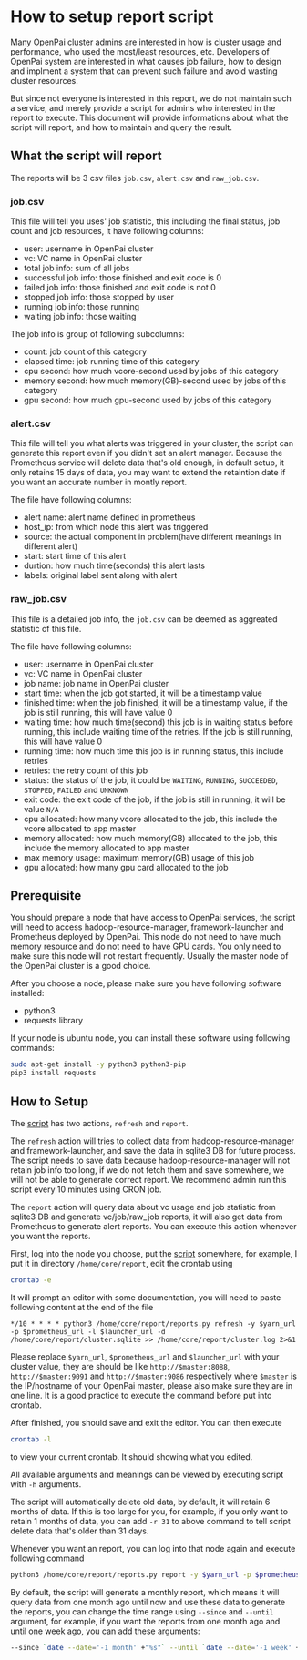 # How to setup report script

Many OpenPai cluster admins are interested in how is cluster usage and performance, who used the most/least resources, etc. Developers of OpenPai system are interested in what causes job failure, how to design and implment a system that can prevent such failure and avoid wasting cluster resources.

But since not everyone is interested in this report, we do not maintain such a service, and merely provide a script for admins who interested in the report to execute. This document will provide informations about what the script will report, and how to maintain and query the result.

## What the script will report

The reports will be 3 csv files `job.csv`, `alert.csv` and `raw_job.csv`.

### job.csv

This file will tell you uses' job statistic, this including the final status, job count and job resources, it have following columns:

* user: username in OpenPai cluster
* vc: VC name in OpenPai cluster
* total job info: sum of all jobs
* successful job info: those finished and exit code is 0
* failed job info: those finished and exit code is not 0
* stopped job info: those stopped by user
* running job info: those running
* waiting job info: those waiting

The job info is group of following subcolumns:

* count: job count of this category
* elapsed time: job running time of this category
* cpu second: how much vcore-second used by jobs of this category
* memory second: how much memory(GB)-second used by jobs of this category
* gpu second: how much gpu-second used by jobs of this category

### alert.csv

This file will tell you what alerts was triggered in your cluster, the script can generate this report even if you didn't set an alert manager. Because the Prometheus service will delete data that's old enough, in default setup, it only retains 15 days of data, you may want to extend the retaintion date if you want an accurate number in montly report.

The file have following columns:

* alert name: alert name defined in prometheus
* host_ip: from which node this alert was triggered
* source: the actual component in problem(have different meanings in different alert)
* start: start time of this alert
* durtion: how much time(seconds) this alert lasts
* labels: original label sent along with alert

### raw_job.csv

This file is a detailed job info, the `job.csv` can be deemed as aggreated statistic of this file.

The file have following columns:

* user: username in OpenPai cluster
* vc: VC name in OpenPai cluster
* job name: job name in OpenPai cluster
* start time: when the job got started, it will be a timestamp value
* finished time: when the job finished, it will be a timestamp value, if the job is still running, this will have value 0
* waiting time: how much time(second) this job is in waiting status before running, this include waiting time of the retries. If the job is still running, this will have value 0
* running time: how much time this job is in running status, this include retries
* retries: the retry count of this job
* status: the status of the job, it could be `WAITING`, `RUNNING`, `SUCCEEDED`, `STOPPED`, `FAILED` and `UNKNOWN`
* exit code: the exit code of the job, if the job is still in running, it will be value `N/A`
* cpu allocated: how many vcore allocated to the job, this include the vcore allocated to app master
* memory allocated: how much memory(GB) allocated to the job, this include the memory allocated to app master
* max memory usage: maximum memory(GB) usage of this job
* gpu allocated: how many gpu card allocated to the job

## Prerequisite

You should prepare a node that have access to OpenPai services, the script will need to access hadoop-resource-manager, framework-launcher and Prometheus deployed by OpenPai. This node do not need to have much memory resource and do not need to have GPU cards. You only need to make sure this node will not restart frequently. Usually the master node of the OpenPai cluster is a good choice.

After you choose a node, please make sure you have following software installed:

* python3
* requests library

If your node is ubuntu node, you can install these software using following commands:

``` sh
sudo apt-get install -y python3 python3-pip
pip3 install requests
```

## How to Setup

The [script](../../src/tools/reports.py) has two actions, `refresh` and `report`.

The `refresh` action will tries to collect data from hadoop-resource-manager and framework-launcher, and save the data in sqlite3 DB for future process. The script needs to save data because hadoop-resource-manager will not retain job info too long, if we do not fetch them and save somewhere, we will not be able to generate correct report. We recommend admin run this script every 10 minutes using CRON job.

The `report` action will query data about vc usage and job statistic from sqlite3 DB and generate vc/job/raw_job reports, it will also get data from Prometheus to generate alert reports. You can execute this action whenever you want the reports.

First, log into the node you choose, put the [script](../../src/tools/reports.py) somewhere, for example, I put it in directory `/home/core/report`, edit the crontab using

``` sh
crontab -e
```

It will prompt an editor with some documentation, you will need to paste following content at the end of the file

``` crontab
*/10 * * * * python3 /home/core/report/reports.py refresh -y $yarn_url -p $prometheus_url -l $launcher_url -d /home/core/report/cluster.sqlite >> /home/core/report/cluster.log 2>&1
```

Please replace `$yarn_url`, `$prometheus_url` and `$launcher_url` with your cluster value, they are should be like `http://$master:8088`, `http://$master:9091` and `http://$master:9086` respectively where `$master` is the IP/hostname of your OpenPai master, please also make sure they are in one line. It is a good practice to execute the command before put into crontab.

After finished, you should save and exit the editor. You can then execute

``` sh
crontab -l
```

to view your current crontab. It should showing what you edited.

All available arguments and meanings can be viewed by executing script with `-h` arguments.

The script will automatically delete old data, by default, it will retain 6 months of data. If this is too large for you, for example, if you only want to retain 1 months of data, you can add `-r 31` to above command to tell script delete data that's older than 31 days.

Whenever you want an report, you can log into that node again and execute following command

``` sh
python3 /home/core/report/reports.py report -y $yarn_url -p $prometheus_url -l $launcher_url -d /home/core/report/cluster.sqlite
```

By default, the script will generate a monthly report, which means it will query data from one month ago until now and use these data to generate the reports, you can change the time range using `--since` and `--until` argument, for example, if you want the reports from one month ago and until one week ago, you can add these arguments:

``` sh
--since `date --date='-1 month' +"%s"` --until `date --date='-1 week' +"%s"`
```
